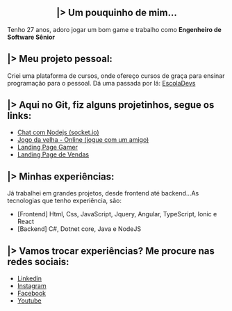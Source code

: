 <h2 style="text-align:center">|> Um pouquinho de mim...</h2>
<p>Tenho 27 anos, adoro jogar um bom game e trabalho como <strong>Engenheiro de Software Sênior</strong></p>

<h2>|> Meu projeto pessoal:</h2>
<p>Criei uma plataforma de cursos, onde ofereço cursos de graça para ensinar programação para o pessoal. Dá uma passada por lá: <a href="https://www.escoladevs.com" target="_blank">EscolaDevs</a>
</p>

<h2>|> Aqui no Git, fiz alguns projetinhos, segue os links: </h2>
<ul>
	<li><a href="https://escoladevs-chat-socket-io.herokuapp.com/" target="_blank">Chat com Nodejs (socket.io) </a></li>
	<li><a href="https://gfavarelli.github.io/jogo-velha-web-app/" target="_blank">Jogo da velha - Online (jogue com um amigo)</a></li>
	<li><a href="https://gfavarelli.github.io/landing-page-gamer/" target="_blank">Landing Page Gamer</a></li>
	<li><a href="https://gfavarelli.github.io/landing-page-vendas/" target="_blank">Landing Page de Vendas</a></li>
</ul>

<h2>|> Minhas experiências: </h2>
<p>Já trabalhei em grandes projetos, desde frontend até backend...As tecnologias que tenho experiência, são:</p>
<ul>
	<li>[Frontend] Html, Css, JavaScript, Jquery, Angular, TypeScript, Ionic e React</li>
	<li>[Backend] C#, Dotnet core, Java e NodeJS</li>
</ul>

<h2>|> Vamos trocar experiências? Me procure nas redes sociais:</h2>
<ul>
	<li><a href="https://www.linkedin.com/in/gustavo-marcel-favarelli-8aa494a0/" target="_blank">Linkedin</a></li>
	<li><a href="https://www.instagram.com/guhmarcel/" target="_blank">Instagram</a></li>
	<li><a href="https://www.facebook.com/guhmarcel" target="_blank">Facebook</a></li>
	<li><a href="https://www.youtube.com/channel/UCJZdY5f64NcGhIzpxNN1HqQ" target="_blank">Youtube</a></li>
</ul>



